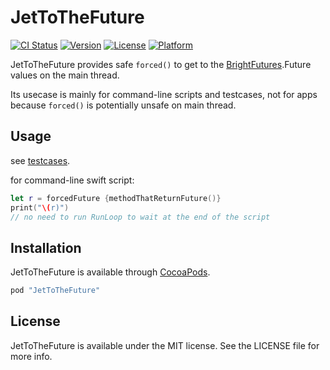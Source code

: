 # JetToTheFuture

[![CI Status](http://img.shields.io/travis/banjun/JetToTheFuture.svg?style=flat)](https://travis-ci.org/banjun/JetToTheFuture)
[![Version](https://img.shields.io/cocoapods/v/JetToTheFuture.svg?style=flat)](http://cocoapods.org/pods/JetToTheFuture)
[![License](https://img.shields.io/cocoapods/l/JetToTheFuture.svg?style=flat)](http://cocoapods.org/pods/JetToTheFuture)
[![Platform](https://img.shields.io/cocoapods/p/JetToTheFuture.svg?style=flat)](http://cocoapods.org/pods/JetToTheFuture)

JetToTheFuture provides safe `forced()` to get to the [BrightFutures](https://github.com/Thomvis/BrightFutures).Future values on the main thread.

Its usecase is mainly for command-line scripts and testcases, not for apps because `forced()` is potentially unsafe on main thread.


## Usage

see [testcases](Example/Tests/Tests.swift).

for command-line swift script:

```swift
let r = forcedFuture {methodThatReturnFuture()}
print("\(r)")
// no need to run RunLoop to wait at the end of the script
```

## Installation

JetToTheFuture is available through [CocoaPods](http://cocoapods.org).

```ruby
pod "JetToTheFuture"
```

## License

JetToTheFuture is available under the MIT license. See the LICENSE file for more info.
